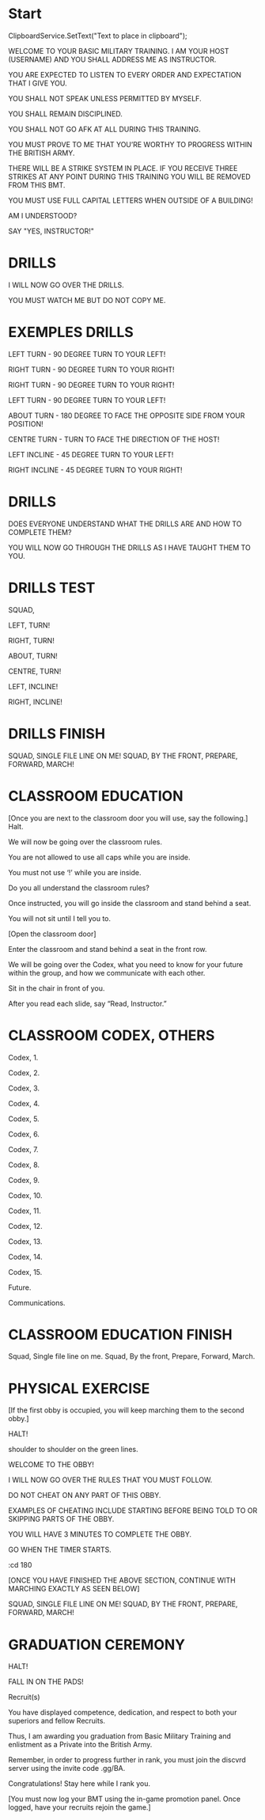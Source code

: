 # Start
ClipboardService.SetText("Text to place in clipboard");



WELCOME TO YOUR BASIC MILITARY TRAINING. I AM YOUR HOST (USERNAME) AND YOU SHALL ADDRESS ME AS INSTRUCTOR.

YOU ARE EXPECTED TO LISTEN TO EVERY ORDER AND EXPECTATION THAT I GIVE YOU.

YOU SHALL NOT SPEAK UNLESS PERMITTED BY MYSELF.

YOU SHALL REMAIN DISCIPLINED.

YOU SHALL NOT GO AFK AT ALL DURING THIS TRAINING.

YOU MUST PROVE TO ME THAT YOU’RE WORTHY TO PROGRESS WITHIN THE BRITISH ARMY.

THERE WILL BE A STRIKE SYSTEM IN PLACE. IF YOU RECEIVE THREE STRIKES AT ANY POINT DURING THIS TRAINING YOU WILL BE REMOVED FROM THIS BMT.

YOU MUST USE FULL CAPITAL LETTERS WHEN OUTSIDE OF A BUILDING!

AM I UNDERSTOOD?

SAY "YES, INSTRUCTOR!"

# DRILLS

I WILL NOW GO OVER THE DRILLS.

YOU MUST WATCH ME BUT DO NOT COPY ME.

# EXEMPLES DRILLS

LEFT TURN - 90 DEGREE TURN TO YOUR LEFT!

RIGHT TURN - 90 DEGREE TURN TO YOUR RIGHT!

RIGHT TURN - 90 DEGREE TURN TO YOUR RIGHT!

LEFT TURN - 90 DEGREE TURN TO YOUR LEFT!

ABOUT TURN - 180 DEGREE TO FACE THE OPPOSITE SIDE FROM YOUR POSITION!

CENTRE TURN - TURN TO FACE THE DIRECTION OF THE HOST!

LEFT INCLINE - 45 DEGREE TURN TO YOUR LEFT!

RIGHT INCLINE - 45 DEGREE TURN TO YOUR RIGHT!

# DRILLS

DOES EVERYONE UNDERSTAND WHAT THE DRILLS ARE AND HOW TO COMPLETE THEM?

YOU WILL NOW GO THROUGH THE DRILLS AS I HAVE TAUGHT THEM TO YOU.

# DRILLS TEST

SQUAD,

LEFT, TURN!

RIGHT, TURN!

ABOUT, TURN!

CENTRE, TURN!

LEFT, INCLINE!

RIGHT, INCLINE!

# DRILLS FINISH

SQUAD,
SINGLE FILE LINE ON ME!
SQUAD,
BY THE FRONT,
PREPARE,
FORWARD,
MARCH!

# CLASSROOM EDUCATION

[Once you are next to the classroom door you will use, say the following.]
Halt.

We will now be going over the classroom rules.

You are not allowed to use all caps while you are inside.

You must not use ‘!’ while you are inside.

Do you all understand the classroom rules?

Once instructed, you will go inside the classroom and stand behind a seat.

You will not sit until I tell you to.

[Open the classroom door]

Enter the classroom and stand behind a seat in the front row.

We will be going over the Codex, what you need to know for your future within the group, and how we communicate with each other.

Sit in the chair in front of you.

After you read each slide, say “Read, Instructor.”

# CLASSROOM CODEX, OTHERS

Codex, 1.

Codex, 2.

Codex, 3.

Codex, 4.

Codex, 5.

Codex, 6.

Codex, 7.

Codex, 8.

Codex, 9.

Codex, 10.

Codex, 11.

Codex, 12.

Codex, 13.

Codex, 14.

Codex, 15.

Future.

Communications.

# CLASSROOM EDUCATION FINISH

Squad,
Single file line on me.
Squad,
By the front,
Prepare,
Forward,
March.

# PHYSICAL EXERCISE

[If the first obby is occupied, you will keep marching them to the second obby.]

HALT!

shoulder to shoulder on the green lines.


WELCOME TO THE OBBY!

I WILL NOW GO OVER THE RULES THAT YOU MUST FOLLOW.

DO NOT CHEAT ON ANY PART OF THIS OBBY.

EXAMPLES OF CHEATING INCLUDE STARTING BEFORE BEING TOLD TO OR SKIPPING PARTS OF THE OBBY.

YOU WILL HAVE 3 MINUTES TO COMPLETE THE OBBY.

GO WHEN THE TIMER STARTS.

:cd 180

[ONCE YOU HAVE FINISHED THE ABOVE SECTION, CONTINUE WITH MARCHING EXACTLY AS SEEN BELOW]

SQUAD,
SINGLE FILE LINE ON ME!
SQUAD,
BY THE FRONT,
PREPARE,
FORWARD,
MARCH!

# GRADUATION CEREMONY

HALT!

FALL IN ON THE PADS!

Recruit(s)

You have displayed competence, dedication, and respect to both your superiors and fellow Recruits.

Thus, I am awarding you graduation from Basic Military Training and enlistment as a Private into the British Army.

Remember, in order to progress further in rank, you must join the discvrd server using the invite code .gg/BA.

Congratulations! Stay here while I rank you.

[You must now log your BMT using the in-game promotion panel. Once logged, have your recruits rejoin the game.]
